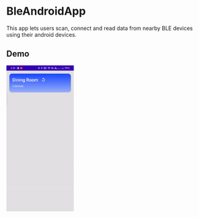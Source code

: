 # BleAndroidApp
This app lets users scan, connect and read data from nearby BLE devices using their android devices.

## Demo

<img src="https://github.com/gau4sar/BleAndroidApp/blob/main/bleandroidapp.gif" width="35%" height="35%"/>
